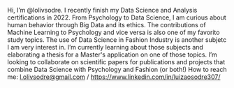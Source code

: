 Hi, I’m @lolivsodre. I recently finish my Data Science and Analysis certifications in 2022.
From Psychology to Data Science, I am curious about human behavior through Big Data and its ethics. 
The contributions of Machine Learning to Psychology and vice versa is also one of my favorito study topics.
The use of Data Science in Fashion Industry is another subjetc I am very interest in.
I’m currently learning about those subjects and elaborating a thesis for a Master's application on one of those topics.
I’m looking to collaborate on scientific papers for publications and projects that combine Data Science with Psychology and Fashion (or both!) 
How to reach me: l.olivsodre@gmail.com / https://www.linkedin.com/in/luizaosodre307/

<!---
lolivsodre/lolivsodre is a ✨ special ✨ repository because its `README.md` (this file) appears on your GitHub profile.
You can click the Preview link to take a look at your changes.
--->
